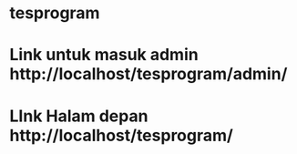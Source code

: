 # tesprogram
# Link untuk masuk admin http://localhost/tesprogram/admin/
# LInk Halam depan http://localhost/tesprogram/
